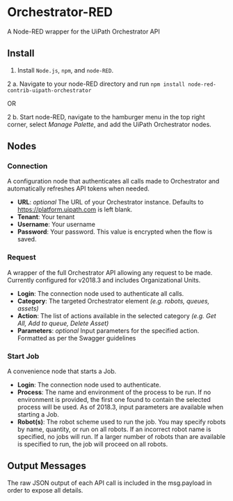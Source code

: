 # Orchestrator-RED
A Node-RED wrapper for the UiPath Orchestrator API

## Install

1. Install `Node.js`, `npm`, and `node-RED`.

2 a. Navigate to your node-RED directory and run `npm install node-red-contrib-uipath-orchestrator`

OR

2 b. Start node-RED, navigate to the hamburger menu in the top right corner, select *Manage Palette*, and add the UiPath Orchestrator nodes.

## Nodes

### Connection

A configuration node that authenticates all calls made to Orchestrator and automatically refreshes API tokens when needed.

* **URL**: *optional* The URL of your Orchestrator instance. Defaults to https://platform.uipath.com is left blank.
* **Tenant**: Your tenant
* **Username**: Your username
* **Password**: Your password. This value is encrypted when the flow is saved.

### Request

A wrapper of the full Orchestrator API allowing any request to be made. Currently configured for v2018.3 and includes Organizational Units.

* **Login**: The connection node used to authenticate all calls.
* **Category**: The targeted Orchestrator element *(e.g. robots, queues, assets)*
* **Action**: The list of actions available in the selected category *(e.g. Get All, Add to queue, Delete Asset)*
* **Parameters**: *optional* Input parameters for the specified action. Formatted as per the Swagger guidelines

### Start Job

A convenience node that starts a Job.

* **Login**: The connection node used to authenticate.
* **Process**: The name and environment of the process to be run. If no environment is provided, the first one found to contain the selected process will be used. As of 2018.3, input parameters are available when starting a Job.
* **Robot(s)**: The robot scheme used to run the job. You may specify robots by name, quantity, or run on all robots. If an incorrect robot name is specified, no jobs will run. If a larger number of robots than are available is specified to run, the job will proceed on all robots.

## Output Messages

The raw JSON output of each API call is included in the msg.payload in order to expose all details.
